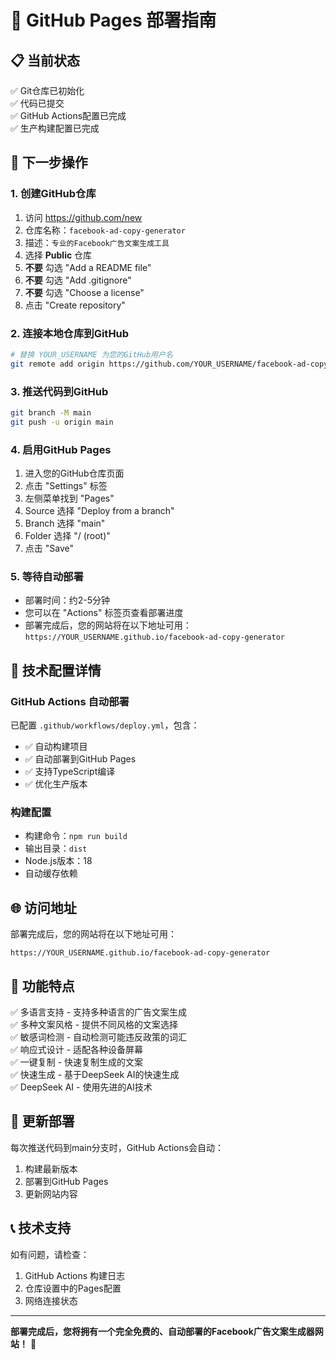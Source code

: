 # 🚀 GitHub Pages 部署指南

## 📋 当前状态
✅ Git仓库已初始化  
✅ 代码已提交  
✅ GitHub Actions配置已完成  
✅ 生产构建配置已完成  

## 🎯 下一步操作

### 1. 创建GitHub仓库
1. 访问 https://github.com/new
2. 仓库名称：`facebook-ad-copy-generator`
3. 描述：`专业的Facebook广告文案生成工具`
4. 选择 **Public** 仓库
5. **不要** 勾选 "Add a README file"
6. **不要** 勾选 "Add .gitignore"
7. **不要** 勾选 "Choose a license"
8. 点击 "Create repository"

### 2. 连接本地仓库到GitHub
```bash
# 替换 YOUR_USERNAME 为您的GitHub用户名
git remote add origin https://github.com/YOUR_USERNAME/facebook-ad-copy-generator.git
```

### 3. 推送代码到GitHub
```bash
git branch -M main
git push -u origin main
```

### 4. 启用GitHub Pages
1. 进入您的GitHub仓库页面
2. 点击 "Settings" 标签
3. 左侧菜单找到 "Pages"
4. Source 选择 "Deploy from a branch"
5. Branch 选择 "main"
6. Folder 选择 "/ (root)"
7. 点击 "Save"

### 5. 等待自动部署
- 部署时间：约2-5分钟
- 您可以在 "Actions" 标签页查看部署进度
- 部署完成后，您的网站将在以下地址可用：
  `https://YOUR_USERNAME.github.io/facebook-ad-copy-generator`

## 🔧 技术配置详情

### GitHub Actions 自动部署
已配置 `.github/workflows/deploy.yml`，包含：
- ✅ 自动构建项目
- ✅ 自动部署到GitHub Pages
- ✅ 支持TypeScript编译
- ✅ 优化生产版本

### 构建配置
- 构建命令：`npm run build`
- 输出目录：`dist`
- Node.js版本：18
- 自动缓存依赖

## 🌐 访问地址
部署完成后，您的网站将在以下地址可用：
```
https://YOUR_USERNAME.github.io/facebook-ad-copy-generator
```

## 📱 功能特点
✅ 多语言支持 - 支持多种语言的广告文案生成  
✅ 多种文案风格 - 提供不同风格的文案选择  
✅ 敏感词检测 - 自动检测可能违反政策的词汇  
✅ 响应式设计 - 适配各种设备屏幕  
✅ 一键复制 - 快速复制生成的文案  
✅ 快速生成 - 基于DeepSeek AI的快速生成  
✅ DeepSeek AI - 使用先进的AI技术  

## 🔄 更新部署
每次推送代码到main分支时，GitHub Actions会自动：
1. 构建最新版本
2. 部署到GitHub Pages
3. 更新网站内容

## 📞 技术支持
如有问题，请检查：
1. GitHub Actions 构建日志
2. 仓库设置中的Pages配置
3. 网络连接状态

---

**部署完成后，您将拥有一个完全免费的、自动部署的Facebook广告文案生成器网站！** 🎉 